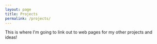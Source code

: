 ```yaml
---
layout: page
title: Projects
permalink: /projects/
---
```


This is where I'm going to link out to web pages for my other projects and ideas!
